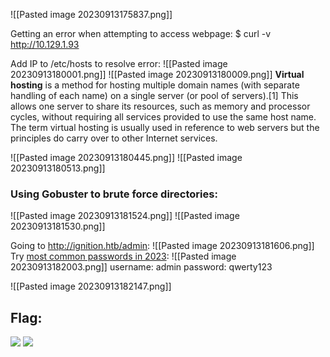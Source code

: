 ![[Pasted image 20230913175837.png]]

Getting an error when attempting to access webpage:
	$ curl -v http://10.129.1.93 

Add IP to /etc/hosts to resolve error:
![[Pasted image 20230913180001.png]]
![[Pasted image 20230913180009.png]]
**Virtual hosting** is a method for hosting multiple domain names (with separate handling of each name) on a single server (or pool of servers).[1] This allows one server to share its resources, such as memory and processor cycles, without requiring all services provided to use the same host name. The term virtual hosting is usually used in reference to web servers but the principles do carry over to other Internet services.

![[Pasted image 20230913180445.png]]
![[Pasted image 20230913180513.png]]

### Using Gobuster to brute force directories:
![[Pasted image 20230913181524.png]]
![[Pasted image 20230913181530.png]]

Going to http://ignition.htb/admin:
![[Pasted image 20230913181606.png]]
Try [most common passwords in 2023](https://cybernews.com/best-password-managers/most-common-passwords/):
![[Pasted image 20230913182003.png]]
username: admin
password: qwerty123

![[Pasted image 20230913182147.png]]

## Flag:
![](../../zzImages/Pasted%20image%2020230919153225.png)
![](../../zzImages/Pasted%20image%2020230919153853.png)
